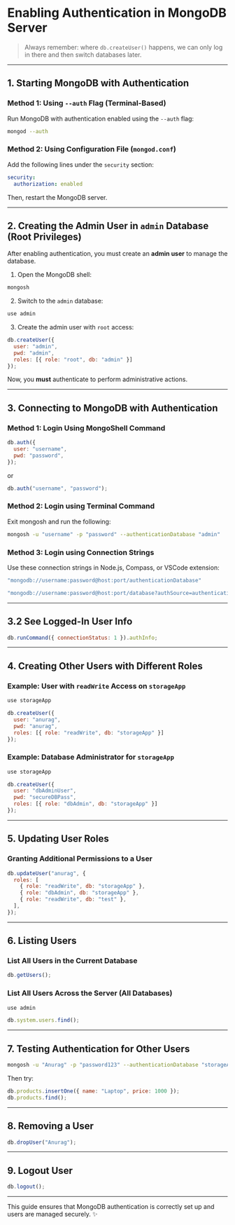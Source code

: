 # Enabling Authentication in MongoDB Server

> Always remember: where `db.createUser()` happens, we can only log in there and then switch databases later.

---

## 1. Starting MongoDB with Authentication

### Method 1: Using `--auth` Flag (Terminal-Based)
Run MongoDB with authentication enabled using the `--auth` flag:

```sh
mongod --auth
```

### Method 2: Using Configuration File (`mongod.conf`)
Add the following lines under the `security` section:

```yaml
security:
  authorization: enabled
```

Then, restart the MongoDB server.

---

## 2. Creating the Admin User in `admin` Database (Root Privileges)

After enabling authentication, you must create an **admin user** to manage the database.

1. Open the MongoDB shell:

```sh
mongosh
```

2. Switch to the `admin` database:

```js
use admin
```

3. Create the admin user with `root` access:

```js
db.createUser({
  user: "admin",
  pwd: "admin",
  roles: [{ role: "root", db: "admin" }]
});
```

Now, you **must** authenticate to perform administrative actions.

---

## 3. Connecting to MongoDB with Authentication

### Method 1: Login Using MongoShell Command

```js
db.auth({
  user: "username",
  pwd: "password",
});
```

or

```js
db.auth("username", "password");
```

### Method 2: Login using Terminal Command

Exit mongosh and run the following:

```sh
mongosh -u "username" -p "password" --authenticationDatabase "admin"
```

### Method 3: Login using Connection Strings

Use these connection strings in Node.js, Compass, or VSCode extension:

```js
"mongodb://username:password@host:port/authenticationDatabase"
```

```js
"mongodb://username:password@host:port/database?authSource=authenticationDatabase"
```

---

## 3.2 See Logged-In User Info

```js
db.runCommand({ connectionStatus: 1 }).authInfo;
```

---

## 4. Creating Other Users with Different Roles

### Example: User with `readWrite` Access on `storageApp`

```js
use storageApp

db.createUser({
  user: "anurag",
  pwd: "anurag",
  roles: [{ role: "readWrite", db: "storageApp" }]
});
```

### Example: Database Administrator for `storageApp`

```js
use storageApp

db.createUser({
  user: "dbAdminUser",
  pwd: "secureDBPass",
  roles: [{ role: "dbAdmin", db: "storageApp" }]
});
```

---

## 5. Updating User Roles

### Granting Additional Permissions to a User

```js
db.updateUser("anurag", {
  roles: [
    { role: "readWrite", db: "storageApp" },
    { role: "dbAdmin", db: "storageApp" },
    { role: "readWrite", db: "test" },
  ],
});
```

---

## 6. Listing Users

### List All Users in the Current Database

```js
db.getUsers();
```

### List All Users Across the Server (All Databases)

```js
use admin

db.system.users.find();
```

---

## 7. Testing Authentication for Other Users

```sh
mongosh -u "Anurag" -p "password123" --authenticationDatabase "storageApp"
```

Then try:

```js
db.products.insertOne({ name: "Laptop", price: 1000 });
db.products.find();
```

---

## 8. Removing a User

```js
db.dropUser("Anurag");
```

---

## 9. Logout User

```js
db.logout();
```

---

This guide ensures that MongoDB authentication is correctly set up and users are managed securely. ✨

